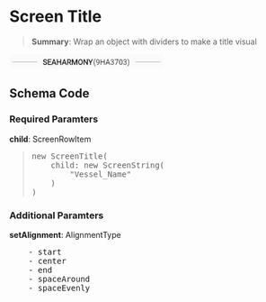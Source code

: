 # Screen Title

<blockquote>
<Strong>Summary</Strong>: Wrap an object with dividers to make a title visual
</blockquote>

<img src="./images/component_examples/title_example.png" alt="Icon Example">

## Schema Code

### Required Paramters
<strong>child</strong>: ScreenRowItem

<blockquote>
<pre>
new ScreenTitle(
    child: new ScreenString(
        "Vessel_Name"
    )
)
</pre>
</blockquote>

### Additional Paramters
<strong>setAlignment</strong>: AlignmentType<br>
<pre>
    - start
    - center
    - end
    - spaceAround
    - spaceEvenly
</pre>
